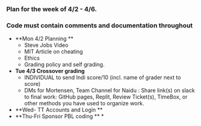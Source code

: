 ### **Plan for the week of 4/2 - 4/6**.
### Code must contain comments and documentation throughout
* **Mon 4/2 Planning **
    * Steve Jobs Video
    * MIT Article on cheating
    * Ethics
    * Grading policy and self grading.
* **Tue 4/3 Crossover grading**
    * INDIVIDUAL to send Indi score/10 (incl. name of grader next to score) 
    * DMs for Mortensen, Team Channel for Naidu : Share link(s) on slack to final work:  GitHub pages, Replit, Review Ticket(s), TimeBox, or other methods you have used to organize work.
* **Wed- TT Accounts and Login **
* **Thu-Fri Sponsor PBL coding **
    * 
